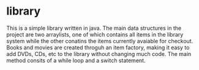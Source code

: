 # library

This is a simple library written in java.  The main data structures in the project are two arraylists, one of which contains all items in the 
library system while the other conatins the items currently avaiable for checkout.  Books and movies are created throguh an item factory, 
making it easy to add DVDs, CDs, etc to the library without changing much code.  The main method consits of a while loop and a switch statement.
